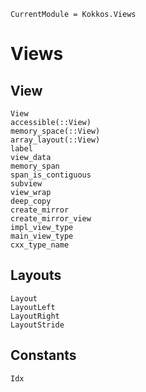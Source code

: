 ```@meta
CurrentModule = Kokkos.Views
```

# Views

## View

```@docs
View
accessible(::View)
memory_space(::View)
array_layout(::View)
label
view_data
memory_span
span_is_contiguous
subview
view_wrap
deep_copy
create_mirror
create_mirror_view
impl_view_type
main_view_type
cxx_type_name
```

## Layouts

```@docs
Layout
LayoutLeft
LayoutRight
LayoutStride
```

## Constants

```@docs
Idx
```
